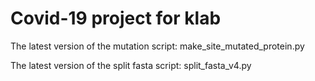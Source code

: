 # Covid-19 project for klab
The latest version of the mutation script:
make_site_mutated_protein.py

The latest version of the split fasta script:
split_fasta_v4.py


